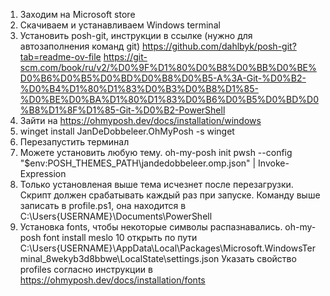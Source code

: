 1. Заходим на Microsoft store
2. Скачиваем и устанавливаем Windows terminal
3. Установить  posh-git, инструкции в ссылке (нужно для автозаполнения команд git)
https://github.com/dahlbyk/posh-git?tab=readme-ov-file
https://git-scm.com/book/ru/v2/%D0%9F%D1%80%D0%B8%D0%BB%D0%BE%D0%B6%D0%B5%D0%BD%D0%B8%D0%B5-A%3A-Git-%D0%B2-%D0%B4%D1%80%D1%83%D0%B3%D0%B8%D1%85-%D0%BE%D0%BA%D1%80%D1%83%D0%B6%D0%B5%D0%BD%D0%B8%D1%8F%D1%85-Git-%D0%B2-PowerShell
4. Зайти на https://ohmyposh.dev/docs/installation/windows
5. winget install JanDeDobbeleer.OhMyPosh -s winget
6. Перезапустить терминал
7. Можете установить любую тему.
 oh-my-posh init pwsh --config "$env:POSH_THEMES_PATH\jandedobbeleer.omp.json" | Invoke-Expression
8. Только установленая выше тема исчезнет после перезагрузки. Скрипт должен срабатывать каждый раз при запуске.
 Команду выше записать в profile.ps1, она находится в C:\Users\{USERNAME}\Documents\PowerShell
9. Установка fonts, чтобы некоторые символы распазнавались. 
oh-my-posh font install meslo
10 открыть по пути C:\Users\{USERNAME}\AppData\Local\Packages\Microsoft.WindowsTerminal_8wekyb3d8bbwe\LocalState\settings.json
Указать свойство profiles согласно инструкции в https://ohmyposh.dev/docs/installation/fonts
